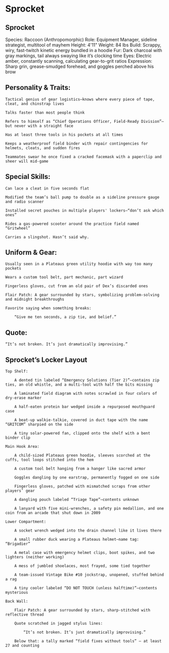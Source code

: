 # Sprocket

## Sprocket

Species: Raccoon (Anthropomorphic)
Role: Equipment Manager, sideline strategist, multitool of mayhem
Height: 4'11"
Weight: 84 lbs
Build: Scrappy, wiry, fast-twitch kinetic energy bundled in a hoodie
Fur: Dark charcoal with gray markings, tail always swaying like it’s clocking time
Eyes: Electric amber, constantly scanning, calculating gear-to-grit ratios
Expression: Sharp grin, grease-smudged forehead, and goggles perched above his brow
## Personality & Traits:

    Tactical genius of gear logistics—knows where every piece of tape, cleat, and chinstrap lives

    Talks faster than most people think

    Refers to himself as “Chief Operations Officer, Field-Ready Division”—but never with a straight face

    Has at least three tools in his pockets at all times

    Keeps a weatherproof field binder with repair contingencies for helmets, cleats, and sudden fires

    Teammates swear he once fixed a cracked facemask with a paperclip and sheer will mid-game

## Special Skills:

    Can lace a cleat in five seconds flat

    Modified the team’s ball pump to double as a sideline pressure gauge and radio scanner

    Installed secret pouches in multiple players' lockers—“don’t ask which ones”

    Rides a gas-powered scooter around the practice field named “Gritwheel”

    Carries a slingshot. Hasn’t said why.

## Uniform & Gear:

    Usually seen in a Plateaus green utility hoodie with way too many pockets

    Wears a custom tool belt, part mechanic, part wizard

    Fingerless gloves, cut from an old pair of Dex’s discarded ones

    Flair Patch: A gear surrounded by stars, symbolizing problem-solving and midnight breakthroughs

    Favorite saying when something breaks:

        “Give me ten seconds, a zip tie, and belief.”

## Quote:

    “It’s not broken. It’s just dramatically improvising.”

## Sprocket’s Locker Layout

    Top Shelf:

        A dented tin labeled “Emergency Solutions (Tier 2)”—contains zip ties, an old whistle, and a multi-tool with half the bits missing

        A laminated field diagram with notes scrawled in four colors of dry-erase marker

        A half-eaten protein bar wedged inside a repurposed mouthguard case

        A beat-up walkie-talkie, covered in duct tape with the name “GRITCOM” sharpied on the side

        A tiny solar-powered fan, clipped onto the shelf with a bent binder clip

    Main Hook Area:

        A child-sized Plateaus green hoodie, sleeves scorched at the cuffs, tool loops stitched into the hem

        A custom tool belt hanging from a hanger like sacred armor

        Goggles dangling by one earstrap, permanently fogged on one side

        Fingerless gloves, patched with mismatched scraps from other players’ gear

        A dangling pouch labeled “Triage Tape”—contents unknown

        A lanyard with five mini-wrenches, a safety pin medallion, and one coin from an arcade that shut down in 2009

    Lower Compartment:

        A socket wrench wedged into the drain channel like it lives there

        A small rubber duck wearing a Plateaus helmet—name tag: “Brigadier”

        A metal case with emergency helmet clips, boot spikes, and two lighters (neither working)

        A mess of jumbled shoelaces, most frayed, some tied together

        A team-issued Vintage Bike #10 jockstrap, unopened, stuffed behind a rag

        A tiny cooler labeled “DO NOT TOUCH (unless halftime)”—contents mysterious

    Back Wall:

        Flair Patch: A gear surrounded by stars, sharp-stitched with reflective thread

        Quote scratched in jagged stylus lines:

            “It’s not broken. It’s just dramatically improvising.”

        Below that: a tally marked “field fixes without tools” – at least 27 and counting
